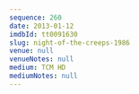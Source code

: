 ```yaml
---
sequence: 260
date: 2013-01-12
imdbId: tt0091630
slug: night-of-the-creeps-1986
venue: null
venueNotes: null
medium: TCM HD
mediumNotes: null
---
```

